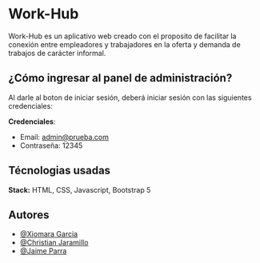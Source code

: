 
# Work-Hub

Work-Hub es un aplicativo web creado con el proposito de facilitar la conexión entre empleadores y trabajadores en la oferta y demanda de trabajos de carácter informal.


## ¿Cómo ingresar al panel de administración?

Al darle al boton de iniciar sesión, deberá iniciar sesión con las siguientes credenciales:

**Credenciales**:

- Email: admin@prueba.com
- Contraseña: 12345
## Técnologias usadas

**Stack:** HTML, CSS, Javascript, Bootstrap 5


## Autores

- [@Xiomara Garcia](https://github.com/XioG98)
- [@Christian Jaramillo](https://github.com/VivaCristioRey)
- [@Jaime Parra](https://github.com/AndresAkm)